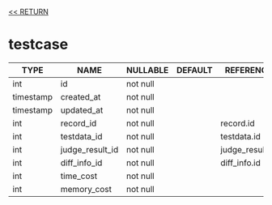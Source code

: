 [<< RETURN](.)

# testcase

TYPE | NAME | NULLABLE | DEFAULT | REFERENCE | COMMENT
---|---|---|---|---|---
int | id | not null | | |
timestamp | created_at | not null | | |
timestamp | updated_at | not null | | |
int | record_id | not null | | record.id |
int | testdata_id | not null | | testdata.id |
int | judge_result_id | not null | | judge_result.id |
int | diff_info_id | not null | | diff_info.id |
int | time_cost | not null | | |
int | memory_cost | not null | | |
